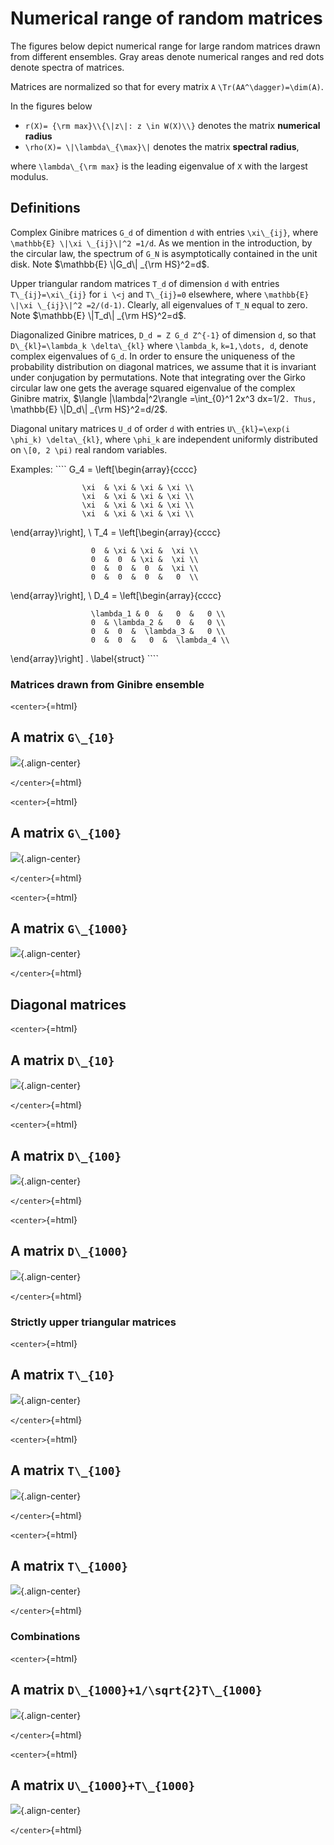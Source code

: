 Numerical range of random matrices
==================================

The figures below depict numerical range for large random matrices drawn
from different ensembles. Gray areas denote numerical ranges and red
dots denote spectra of matrices.

Matrices are normalized so that for every matrix ``A``
``\Tr(AA^\dagger)=\dim(A)``.

In the figures below

-   ``r(X)= {\rm max}\\{\|z\|: z \in W(X)\\}`` denotes the matrix
    **numerical radius**
-   ``\rho(X)= \|\lambda\_{\max}\|`` denotes the matrix **spectral
    radius**,

where ``\lambda\_{\rm max}`` is the leading eigenvalue of ``X`` with
the largest modulus.

Definitions
-----------

Complex Ginibre matrices ``G_d`` of dimention ``d`` with entries
``\xi\_{ij}``, where ``\mathbb{E} \|\xi \_{ij}\|^2 =1/d``. As we
mention in the introduction, by the circular law, the spectrum of
``G_N`` is asymptotically contained in the unit disk. Note \$\mathbb{E}
\\\|G_d\\\| \_{\rm HS}^2=d\$.

Upper triangular random matrices ``T_d`` of dimension ``d`` with entries
``T\_{ij}=\xi\_{ij}`` for ``i \<j`` and ``T\_{ij}=0`` elsewhere, where
``\mathbb{E} \|\xi \_{ij}\|^2 =2/(d-1)``. Clearly, all eigenvalues of
``T_N`` equal to zero. Note \$\mathbb{E} \\\|T_d\\\| \_{\rm
HS}^2=d\$.

Diagonalized Ginibre matrices, ``D_d = Z G_d Z^{-1}`` of dimension
``d``, so that ``D\_{kl}=\lambda_k \delta\_{kl}`` where
``\lambda_k``, ``k=1,\dots, d``, denote complex eigenvalues of
``G_d``. In order to ensure the uniqueness of the probability
distribution on diagonal matrices, we assume that it is invariant under
conjugation by permutations. Note that integrating over the Girko
circular law one gets the average squared eigenvalue of the complex
Ginibre matrix, \$\langle \|\lambda\|^2\rangle =\int\_{0}^1 2x^3
dx=1/2``. Thus, ``\mathbb{E} \\\|D_d\\\| \_{\rm HS}^2=d/2\$.

Diagonal unitary matrices ``U_d`` of order ``d`` with entries
``U\_{kl}=\exp(i \phi_k) \delta\_{kl}``, where ``\phi_k`` are
independent uniformly distributed on ``\[0, 2 \pi)`` real random
variables.

Examples: ```` G_4 = \left\[\begin{array}{cccc}

                    \xi  & \xi & \xi & \xi \\
                    \xi  & \xi & \xi & \xi \\
                    \xi  & \xi & \xi & \xi \\
                    \xi  & \xi & \xi & \xi \\

\end{array}\right\], \\ T_4 = \left\[\begin{array}{cccc}

                      0  & \xi & \xi &  \xi \\
                      0  &  0  & \xi &  \xi \\
                      0  &  0  &  0  &  \xi \\
                      0  &  0  &  0  &   0  \\

\end{array}\right\], \\ D_4 = \left\[\begin{array}{cccc}

                      \lambda_1 & 0  &   0  &   0 \\
                      0  & \lambda_2 &   0  &   0 \\
                      0  &  0  &  \lambda_3 &   0 \\
                      0  &  0  &   0  &  \lambda_4 \\

\end{array}\right\] . \label{struct} ````

### Matrices drawn from Ginibre ensemble

`<center>`{=html}

  A matrix ``G\_{10}``
  -----------------------------------------------
  ![](/numerical-range/g_10.png){.align-center}

`</center>`{=html}

`<center>`{=html}

  A matrix ``G\_{100}``
  ------------------------------------------------
  ![](/numerical-range/g_100.png){.align-center}

`</center>`{=html}

`<center>`{=html}

  A matrix ``G\_{1000}``
  -------------------------------------------------
  ![](/numerical-range/g_1000.png){.align-center}

`</center>`{=html}

Diagonal matrices
-----------------

`<center>`{=html}

  A matrix ``D\_{10}``
  -----------------------------------------------
  ![](/numerical-range/d_10.png){.align-center}

`</center>`{=html}

`<center>`{=html}

  A matrix ``D\_{100}``
  ------------------------------------------------
  ![](/numerical-range/d_100.png){.align-center}

`</center>`{=html}

`<center>`{=html}

  A matrix ``D\_{1000}``
  -------------------------------------------------
  ![](/numerical-range/d_1000.png){.align-center}

`</center>`{=html}

### Strictly upper triangular matrices

`<center>`{=html}

  A matrix ``T\_{10}``
  -----------------------------------------------
  ![](/numerical-range/t_10.png){.align-center}

`</center>`{=html}

`<center>`{=html}

  A matrix ``T\_{100}``
  ------------------------------------------------
  ![](/numerical-range/t_100.png){.align-center}

`</center>`{=html}

`<center>`{=html}

  A matrix ``T\_{1000}``
  -------------------------------------------------
  ![](/numerical-range/t_1000.png){.align-center}

`</center>`{=html}

### Combinations

`<center>`{=html}

  A matrix ``D\_{1000}+1/\sqrt{2}T\_{1000}``
  ------------------------------------------------------
  ![](/numerical-range/d_tsq2_1000.png){.align-center}

`</center>`{=html}

`<center>`{=html}

  A matrix ``U\_{1000}+T\_{1000}``
  ---------------------------------------------------
  ![](/numerical-range/u_t_1000.png){.align-center}

`</center>`{=html}
